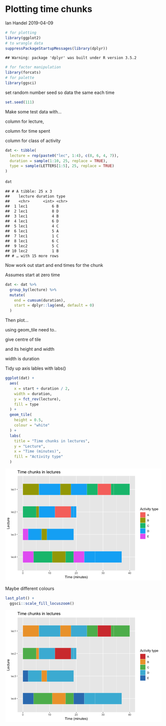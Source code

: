 Plotting time chunks
================
Ian Handel
2019-04-09

``` r
# for plotting
library(ggplot2)
# to wrangle data
suppressPackageStartupMessages(library(dplyr))
```

    ## Warning: package 'dplyr' was built under R version 3.5.2

``` r
# for factor manipulation
library(forcats)
# for palette
library(ggsci)
```

set random number seed so data the same each time

``` r
set.seed(111)
```

Make some test data with...

column for lecture,

column for time spent

column for class of activity

``` r
dat <- tibble(
  lecture = rep(paste0("lec", 1:4), c(8, 6, 4, 7)),
  duration = sample(1:10, 25, replace = TRUE),
  type = sample(LETTERS[1:5], 25, replace = TRUE)
)

dat
```

    ## # A tibble: 25 x 3
    ##    lecture duration type 
    ##    <chr>      <int> <chr>
    ##  1 lec1           6 B    
    ##  2 lec1           8 D    
    ##  3 lec1           4 B    
    ##  4 lec1           6 D    
    ##  5 lec1           4 C    
    ##  6 lec1           5 A    
    ##  7 lec1           1 C    
    ##  8 lec1           6 C    
    ##  9 lec2           5 C    
    ## 10 lec2           1 B    
    ## # … with 15 more rows

Now work out start and end times for the chunk

Assumes start at zero time

``` r
dat <- dat %>%
  group_by(lecture) %>%
  mutate(
    end = cumsum(duration),
    start = dplyr::lag(end, default = 0)
  )
```

Then plot...

using geom\_tile need to..

give centre of tile

and its height and width

width is duration

Tidy up axis lables with labs()

``` r
ggplot(dat) +
  aes(
    x = start + duration / 2,
    width = duration,
    y = fct_rev(lecture),
    fill = type
  ) +
  geom_tile(
    height = 0.5,
    colour = "white"
  ) +
  labs(
    title = "Time chunks in lectures",
    y = "Lecture",
    x = "Time (minutes)",
    fill = "Activity type"
  )
```

![](plot_time_chunks_files/figure-markdown_github/unnamed-chunk-5-1.png)

Maybe different colours

``` r
last_plot() +
  ggsci::scale_fill_locuszoom()
```

![](plot_time_chunks_files/figure-markdown_github/unnamed-chunk-6-1.png)
